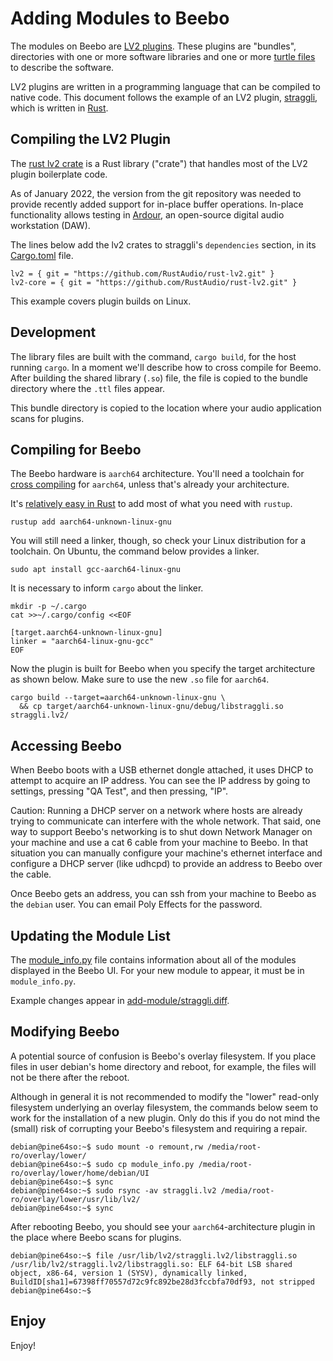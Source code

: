 # Adding Modules to Beebo

The modules on Beebo are [LV2 plugins](https://lv2plug.in/).
These plugins are "bundles", directories
with one or more software libraries
and one or more [turtle files](https://www.w3.org/TR/turtle/)
to describe the software.

LV2 plugins are written in a programming language
that can be compiled to native code.
This document follows the example of an LV2 plugin,
[straggli](https://github.com/ecashin/straggli),
which is written in [Rust](https://www.rust-lang.org/).

## Compiling the LV2 Plugin

The [rust lv2 crate](https://docs.rs/lv2/latest/lv2/)
is a Rust library ("crate") that handles most of the LV2 plugin
boilerplate code.

As of January 2022, the version from the git repository
was needed to provide recently added support for in-place buffer operations.
In-place functionality allows testing in [Ardour](https://ardour.org/),
an open-source digital audio workstation (DAW).

The lines below add the lv2 crates to straggli's `dependencies` section,
in its [Cargo.toml](https://github.com/ecashin/straggli/blob/main/Cargo.toml) file.

    lv2 = { git = "https://github.com/RustAudio/rust-lv2.git" }
    lv2-core = { git = "https://github.com/RustAudio/rust-lv2.git" }

This example covers plugin builds on Linux.

## Development

The library files are built with the command, `cargo build`,
for the host running `cargo`.
In a moment we'll describe how to cross compile for Beemo.
After building the shared library (`.so`) file,
the file is copied to the bundle directory where the `.ttl` files appear.

This bundle directory is copied to the location where your audio application
scans for plugins.

## Compiling for Beebo

The Beebo hardware is `aarch64` architecture.
You'll need a toolchain
for [cross compiling](https://wiki.pine64.org/wiki/Cross-compiling)
for `aarch64`,
unless that's already your architecture.

It's [relatively easy in Rust](https://github.com/japaric/rust-cross)
to add most of what you need with `rustup`.

    rustup add aarch64-unknown-linux-gnu

You will still need a linker, though, so check your Linux distribution
for a toolchain.
On Ubuntu, the command below provides a linker.

    sudo apt install gcc-aarch64-linux-gnu

It is necessary to inform `cargo` about the linker.

    mkdir -p ~/.cargo
    cat >>~/.cargo/config <<EOF

    [target.aarch64-unknown-linux-gnu]
    linker = "aarch64-linux-gnu-gcc"
    EOF

Now the plugin is built for Beebo when you specify the target architecture
as shown below.
Make sure to use the new `.so` file for `aarch64`.

    cargo build --target=aarch64-unknown-linux-gnu \
      && cp target/aarch64-unknown-linux-gnu/debug/libstraggli.so straggli.lv2/

## Accessing Beebo

When Beebo boots with a USB ethernet dongle attached,
it uses DHCP to attempt to acquire an IP address.
You can see the IP address by going to settings,
pressing "QA Test", and then pressing, "IP".

Caution: Running a DHCP server on a network
where hosts are already trying to communicate
can interfere with the whole network.
That said, one way to support Beebo's networking
is to shut down Network Manager on your machine
and use a cat 6 cable
from your machine to Beebo.
In that situation you can manually configure
your machine's ethernet interface
and configure a DHCP server (like udhcpd)
to provide an address to Beebo over the cable.

Once Beebo gets an address, you can ssh from your machine
to Beebo as the `debian` user.
You can email Poly Effects for the password.

## Updating the Module List

The [module_info.py](module_info.py) file contains information about all
of the modules displayed in the Beebo UI.
For your new module to appear, it must be in `module_info.py`.

Example changes appear in [add-module/straggli.diff](add-module/straggli.diff).

## Modifying Beebo

A potential source of confusion is Beebo's overlay filesystem.
If you place files in user debian's home directory and reboot,
for example, the files will not be there after the reboot.

Although in general it is not recommended to modify the
"lower" read-only filesystem underlying an overlay filesystem,
the commands below seem to work for the installation
of a new plugin.
Only do this if you do not mind the (small) risk
of corrupting your Beebo's filesystem and requiring a repair.

    debian@pine64so:~$ sudo mount -o remount,rw /media/root-ro/overlay/lower/
    debian@pine64so:~$ sudo cp module_info.py /media/root-ro/overlay/lower/home/debian/UI
    debian@pine64so:~$ sync
    debian@pine64so:~$ sudo rsync -av straggli.lv2 /media/root-ro/overlay/lower/usr/lib/lv2/
    debian@pine64so:~$ sync

After rebooting Beebo, you should see your `aarch64`-architecture plugin
in the place where Beebo scans for plugins.

    debian@pine64so:~$ file /usr/lib/lv2/straggli.lv2/libstraggli.so 
    /usr/lib/lv2/straggli.lv2/libstraggli.so: ELF 64-bit LSB shared object, x86-64, version 1 (SYSV), dynamically linked, BuildID[sha1]=67398ff70557d72c9fc892be28d3fccbfa70df93, not stripped
    debian@pine64so:~$ 

## Enjoy

Enjoy!
